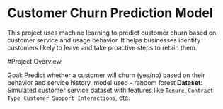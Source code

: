 # Customer Churn Prediction Model

This project uses machine learning to predict customer churn based on customer service and usage behavior. It helps businesses identify customers likely to leave and take proactive steps to retain them.

#Project Overview

Goal: Predict whether a customer will churn (yes/no) based on their behavior and service history.
model used - random forest
**Dataset**: Simulated customer service dataset with features like `Tenure`, `Contract Type`, `Customer Support Interactions`, etc.
